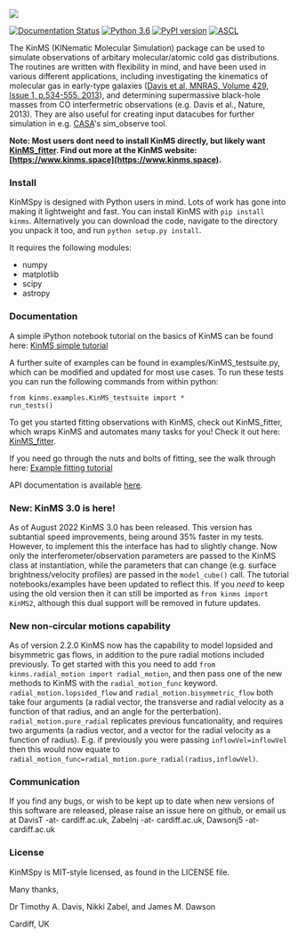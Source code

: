 <img style="float:top,right" src="https://kinms.space/assets/img/logo_small.png">


[![Documentation Status](https://readthedocs.org/projects/kinmspydocs/badge/?version=latest)](https://timothyadavis.github.io/KinMS_fitter/index.html) [![Python 3.6](https://img.shields.io/badge/python-3.8-blue.svg)](https://www.python.org/downloads/release/python-382/) [![PyPI version](https://badge.fury.io/py/kinms.svg)](https://badge.fury.io/py/kinms) 
[![ASCL](https://img.shields.io/badge/ascl-2006.003-blue.svg?colorB=262255)](http://ascl.net/2006.003)


The KinMS (KINematic Molecular Simulation) package can be used to simulate observations of arbitary molecular/atomic cold gas distributions. The routines are written with flexibility in mind, and have been used in various different applications, including investigating the kinematics of molecular gas in early-type galaxies ([Davis et al, MNRAS, Volume 429, Issue 1, p.534-555, 2013](https://academic.oup.com/mnras/article/429/1/534/1022845)), and determining supermassive black-hole masses from CO interfermetric observations (e.g. Davis et al., Nature, 2013). They are also useful for creating input datacubes for further simulation in e.g. [CASA](https://casa.nrao.edu/)'s sim_observe tool.

**Note: Most users dont need to install KinMS directly, but likely want [KinMS_fitter](https://github.com/TimothyADavis/KinMS_fitter). Find out more at the KinMS website: [https://www.kinms.space](https://www.kinms.space).**
### Install

KinMSpy is designed with Python users in mind. Lots of work has gone into making it lightweight and fast. You can install KinMS with `pip install kinms`. Alternatively you can download the code, navigate to the directory you unpack it too, and run `python setup.py install`.
    
It requires the following modules:

* numpy
* matplotlib
* scipy
* astropy


### Documentation

A simple iPython notebook tutorial on the basics of KinMS can be found here: [KinMS simple tutorial](https://github.com/TimothyADavis/KinMSpy/blob/master/kinms/docs/KinMS_example_notebook.ipynb)

A further suite of examples can be found in examples/KinMS_testsuite.py, which can be modified and updated for most use cases. To run these tests you can run the following commands from within python:

```
from kinms.examples.KinMS_testsuite import *
run_tests()
```

To get you started fitting observations with KinMS, check out KinMS_fitter, which wraps KinMS and automates many tasks for you! Check it out here: [KinMS_fitter](https://github.com/TimothyADavis/KinMS_fitter).


If you need go through the nuts and bolts of fitting, see the walk through here: [Example fitting tutorial](https://github.com/TimothyADavis/KinMSpy/blob/master/kinms/docs/KinMSpy_tutorial.ipynb)

API documentation is available [here](https://timothyadavis.github.io/KinMS_fitter/index.html).
### New: KinMS 3.0 is here!
As of August 2022 KinMS 3.0 has been released. This version has subtantial speed improvements, being around 35% faster in my tests. However, to implement this the interface has had to slightly change. Now only the interferometer/observation parameters are passed to the KinMS class at instantiation, while the parameters that can change (e.g. surface brightness/velocity profiles) are passed in the `model_cube()` call. The tutorial notebooks/examples have been updated to reflect this. If you *need* to keep using the old version then it can still be imported as `from kinms import KinMS2`, although this dual support will be removed in future updates.


### New non-circular motions capability

As of version 2.2.0 KinMS now has the capability to model lopsided and bisymmetric gas flows, in addition to the pure radial motions included previously. To get started with this you need to add `from kinms.radial_motion import radial_motion`, and then pass one of the new methods to KinMS with the `radial_motion_func` keyword. `radial_motion.lopsided_flow` and `radial_motion.bisymmetric_flow` both take four arguments (a radial vector, the transverse and radial velocity as a function of that radius, and an angle for the perterbation). `radial_motion.pure_radial` replicates previous funcationality, and requires two arguments (a radius vector, and a vector for the radial velocity as a function of radius). E.g. if previously you were passing `inflowVel=inflowVel` then this would now equate to `radial_motion_func=radial_motion.pure_radial(radius,inflowVel)`.

### Communication

If you find any bugs, or wish to be kept up to date when new versions of this software are released, please raise an issue here on github, or email us at DavisT -at- cardiff.ac.uk, Zabelnj -at- cardiff.ac.uk, Dawsonj5 -at- cardiff.ac.uk

### License

KinMSpy is MIT-style licensed, as found in the LICENSE file.


Many thanks,

Dr Timothy A. Davis, Nikki Zabel, and James M. Dawson

Cardiff, UK
